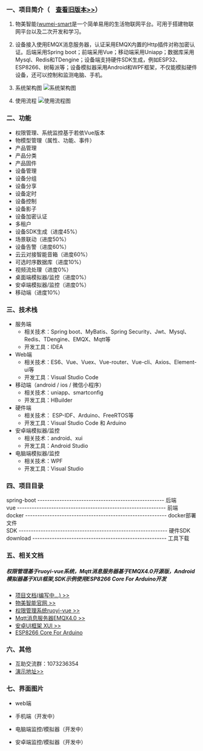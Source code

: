 
### 一、项目简介（&nbsp;&nbsp;&nbsp;&nbsp;[查看旧版本>>](https://github.com/kerwincui/wumei-iot)）

1. 物美智能([wumei-smart](http://wumei.live/)是一个简单易用的生活物联网平台。可用于搭建物联网平台以及二次开发和学习。

2. 设备接入使用EMQX消息服务器，认证采用EMQX内置的Http插件对称加密认证。后端采用Spring boot；前端采用Vue；移动端采用Uniapp；数据库采用Mysql、Redis和TDengine；设备端支持硬件SDK生成，例如ESP32、ESP8266、树莓派等；设备模拟器采用Android和WPF框架，不仅能模拟硬件设备，还可以控制和监测电脑、手机。

3. 系统架构图
![系统架构图](https://github.com/kerwincui/wumei-smart/blob/master/document/sys.png?raw=true)
4. 使用流程
![使用流程图](https://raw.githubusercontent.com/kerwincui/wumei-smart/master/document/process.png)


### 二、功能
- 权限管理、系统监控基于若依Vue版本
- 物模型管理（属性、功能、事件）
- 产品管理
- 产品分类
- 产品固件
- 设备管理
- 设备分组
- 设备分享
- 设备定时
- 设备控制
- 设备影子
- 设备加密认证
- 多租户
- 设备SDK生成（进度45%）
- 场景联动（进度50%）
- 设备告警（进度60%）
- 云云对接智能音箱（进度60%）
- 可选时序数据库（进度10%）
- 视频流处理（进度0%）
- 桌面端模拟器/监控（进度0%）
- 安卓端模拟器/监控（进度0%）
- 移动端（进度10%）


### 三、技术栈    
* 服务端
    - 相关技术：Spring boot、MyBatis、Spring Security、Jwt、Mysql、Redis、TDengine、EMQX、Mqtt等
    - 开发工具：IDEA    
* Web端
    - 相关技术：ES6、Vue、Vuex、Vue-router、Vue-cli、Axios、Element-ui等 
    - 开发工具：Visual Studio Code    
* 移动端（android / ios / 微信小程序）
    - 相关技术：uniapp、smartconfig
    - 开发工具：HBuilder
* 硬件端
    - 相关技术： ESP-IDF、Arduino、FreeRTOS等
    - 开发工具：Visual Studio Code 和 Arduino
* 安卓端模拟器/监控
    - 相关技术：android、xui
    - 开发工具：Android Studio
* 电脑端模拟器/监控
    - 相关技术：WPF
    - 开发工具：Visual Studio


### 四、项目目录
spring-boot ---------------------------------------------------- 后端<br/>
vue ------------------------------------------------------------- 前端<br />
docker ---------------------------------------------------------- docker部署文件<br />
SDK ------------------------------------------------------------- 硬件SDK<br />
download ------------------------------------------------------- 工具下载<br />


### 五、相关文档
##### 权限管理基于ruoyi-vue系统，Mqtt消息服务器基于EMQX4.0开源版，Android模拟器基于XUI框架,SDK示例使用ESP8266 Core For Arduino开发
* [项目文档(编写中...) >>](http://wumei.live/kerwincui/document/wiki/)
* [物美智能官网 >>](http://wumei.live/)
* [权限管理系统ruoyi-vue >>](https://gitee.com/y_project/RuoYi-Vue)
* [Mqtt消息服务器EMQX4.0 >>](https://github.com/emqx/emqx)
* [安卓UI框架 XUI >>](https://github.com/xuexiangjys/XUI)
* [ESP8266 Core For Arduino](https://github.com/esp8266/Arduino)


### 六、其他
* 互助交流群：1073236354
* [演示地址>>](https://iot.wumei.live/)


### 七、界面图片
* web端


* 手机端（开发中）


* 电脑端监控/模拟器（开发中）


* 安卓端监控/模拟器（开发中）


